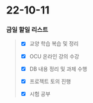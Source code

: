 # 22-10-11
### 금일 할일 리스트

> - [x] 교양 학습 복습 및 정리
>
> - [x] OCU 온라인 강의 수강
>
> - [x] DB 내용 정리 및 과제 수행
>
> - [x] 프로젝트 토의 진행
>
> - [x] 시험 공부  